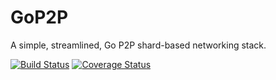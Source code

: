 # GoP2P

A simple, streamlined, Go P2P shard-based networking stack.

[![Build Status](https://travis-ci.com/mitsukomegumi/GoP2P.svg?branch=master)](https://travis-ci.com/mitsukomegumi/GoP2P)
[![Coverage Status](https://coveralls.io/repos/github/mitsukomegumi/GoP2P/badge.svg?branch=master)](https://coveralls.io/github/mitsukomegumi/GoP2P?branch=master)
